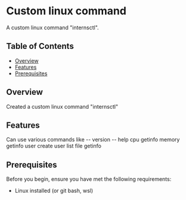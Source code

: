 # Custom linux command

A custom linux command "internsctl".

## Table of Contents
- [Overview](#overview)
- [Features](#features)
- [Prerequisites](#prerequisites)

## Overview

Created a custom linux command "internsctl"

## Features

Can use various commands like
-- version
-- help
cpu getinfo
memory getinfo
user create
user list
file getinfo


## Prerequisites

Before you begin, ensure you have met the following requirements:

- Linux installed (or git bash, wsl)


